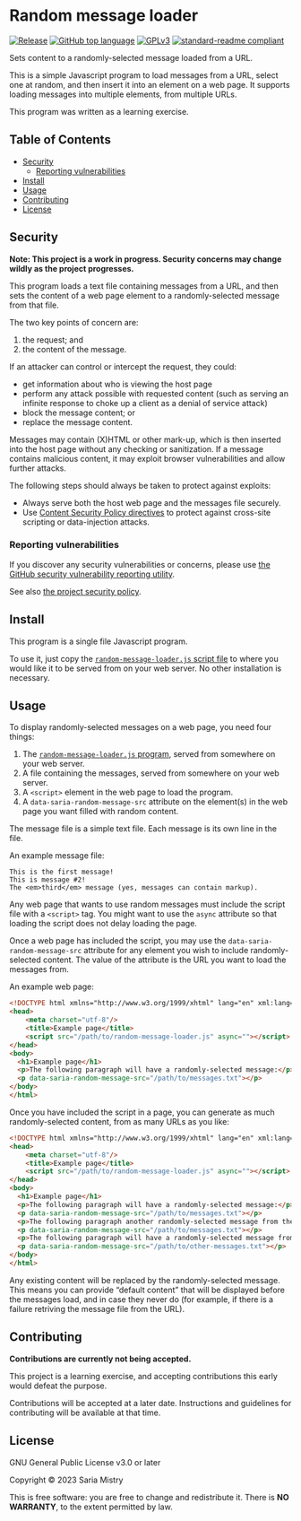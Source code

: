 # Random message loader

[![Release][release-shield]][release-url]
[![GitHub top language][language-shield]][repo-url]
[![GPLv3][license-shield]][license-url]
[![standard-readme compliant][std-readme-shield]][std-readme-url]

Sets content to a randomly-selected message loaded from a URL.

This is a simple Javascript program to load messages from a URL, select one at random, and then insert it into an element on a web page.
It supports loading messages into multiple elements, from multiple URLs.

This program was written as a learning exercise.


## Table of Contents

-   [Security](#security)
    -   [Reporting vulnerabilities](#reporting-vulnerabilities)
-   [Install](#install)
-   [Usage](#usage)
-   [Contributing](#contributing)
-   [License](#license)


## Security

**Note: This project is a work in progress. Security concerns may change wildly as the project progresses.**

This program loads a text file containing messages from a URL, and then sets the content of a web page element to a randomly-selected message from that file.

The two key points of concern are:

1.  the request; and
2.  the content of the message.

If an attacker can control or intercept the request, they could:

*   get information about who is viewing the host page
*   perform any attack possible with requested content (such as serving an infinite response to choke up a client as a denial of service attack)
*   block the message content; or
*   replace the message content.

Messages may contain (X)HTML or other mark-up, which is then inserted into the host page without any checking or sanitization.
If a message contains malicious content, it may exploit browser vulnerabilities and allow further attacks.

The following steps should always be taken to protect against exploits:

*   Always serve both the host web page and the messages file securely.
*   Use [Content Security Policy directives][csp] to protect against cross-site scripting or data-injection attacks.


### Reporting vulnerabilities

If you discover any security vulnerabilities or concerns, please use [the GitHub security vulnerability reporting utility][security-report-url].

See also [the project security policy][security-policy-url].


## Install

This program is a single file Javascript program.

To use it, just copy the [`random-message-loader.js` script file][script] to where you would like it to be served from on your web server.
No other installation is necessary.


## Usage

To display randomly-selected messages on a web page, you need four things:

1.  The [`random-message-loader.js` program][script], served from somewhere on your web server.
2.  A file containing the messages, served from somewhere on your web server.
3.  A `<script>` element in the web page to load the program.
4.  A `data-saria-random-message-src` attribute on the element(s) in the web page you want filled with random content.

The message file is a simple text file.
Each message is its own line in the file.

An example message file:

```text
This is the first message!
This is message #2!
The <em>third</em> message (yes, messages can contain markup).
```

Any web page that wants to use random messages must include the script file with a `<script>` tag.
You might want to use the `async` attribute so that loading the script does not delay loading the page.

Once a web page has included the script, you may use the `data-saria-random-message-src` attribute for any element you wish to include randomly-selected content.
The value of the attribute is the URL you want to load the messages from.

An example web page:

```html
<!DOCTYPE html xmlns="http://www.w3.org/1999/xhtml" lang="en" xml:lang="en">
<head>
	<meta charset="utf-8"/>
	<title>Example page</title>
	<script src="/path/to/random-message-loader.js" async=""></script>
</head>
<body>
  <h1>Example page</h1>
  <p>The following paragraph will have a randomly-selected message:</p>
  <p data-saria-random-message-src="/path/to/messages.txt"></p>
</body>
</html>
```

Once you have included the script in a page, you can generate as much randomly-selected content, from as many URLs as you like:

```html
<!DOCTYPE html xmlns="http://www.w3.org/1999/xhtml" lang="en" xml:lang="en">
<head>
	<meta charset="utf-8"/>
	<title>Example page</title>
	<script src="/path/to/random-message-loader.js" async=""></script>
</head>
<body>
  <h1>Example page</h1>
  <p>The following paragraph will have a randomly-selected message:</p>
  <p data-saria-random-message-src="/path/to/messages.txt"></p>
  <p>The following paragraph another randomly-selected message from the same set of messages as above (it may produce the same message, or not; it’s random!):</p>
  <p data-saria-random-message-src="/path/to/messages.txt"></p>
  <p>The following paragraph will have a randomly-selected message from a different set of messages:</p>
  <p data-saria-random-message-src="/path/to/other-messages.txt"></p>
</body>
</html>
```

Any existing content will be replaced by the randomly-selected message.
This means you can provide “default content” that will be displayed before the messages load, and in case they never do (for example, if there is a failure retriving the message file from the URL).


## Contributing

**Contributions are currently not being accepted.**

This project is a learning exercise, and accepting contributions this early would defeat the purpose.

Contributions will be accepted at a later date.
Instructions and guidelines for contributing will be available at that time.


## License

GNU General Public License v3.0 or later

Copyright © 2023 Saria Mistry

This is free software: you are free to change and redistribute it.
There is **NO WARRANTY**, to the extent permitted by law.


[repo-url]: https://github.com/RodentOfUnusualSize/random-message-loader
[release-url]: https://github.com/RodentOfUnusualSize/random-message-loader/releases
[security-report-url]: https://github.com/RodentOfUnusualSize/random-message-loader/security
[release-shield]: https://img.shields.io/github/v/release/RodentOfUnusualSize/random-message-loader?include_prereleases&sort=semver
[language-shield]: https://img.shields.io/github/languages/top/RodentOfUnusualSize/random-message-loader.svg
[license-shield]: https://img.shields.io/github/license/RodentOfUnusualSize/random-message-loader.svg
[std-readme-shield]: https://img.shields.io/badge/readme%20style-standard-brightgreen.svg
[std-readme-url]: https://github.com/RichardLitt/standard-readme
[license-url]: ../LICENSE
[security-policy-url]: ../SECURITY.md
[script]: ../random-message-loader.js
[csp]: https://developer.mozilla.org/en-US/docs/Web/HTTP/Headers/Content-Security-Policy
